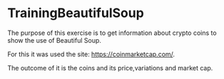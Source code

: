 # TrainingBeautifulSoup
 
The purpose of this exercise is to get information about crypto coins to show the use of Beautiful Soup. 

For this it was used the site: https://coinmarketcap.com/.

The outcome of it is the coins and its price,variations and market cap.
